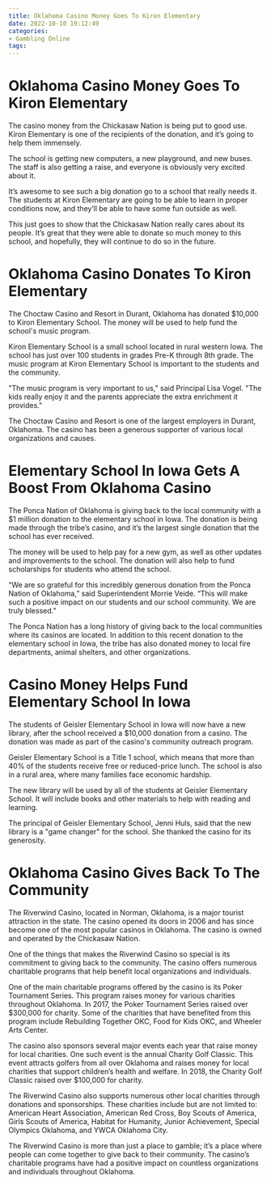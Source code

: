 ```yaml
---
title: Oklahoma Casino Money Goes To Kiron Elementary
date: 2022-10-10 19:12:49
categories:
- Gambling Online
tags:
---
```



#  Oklahoma Casino Money Goes To Kiron Elementary

The casino money from the Chickasaw Nation is being put to good use. Kiron Elementary is one of the recipients of the donation, and it’s going to help them immensely.

The school is getting new computers, a new playground, and new buses. The staff is also getting a raise, and everyone is obviously very excited about it.

It’s awesome to see such a big donation go to a school that really needs it. The students at Kiron Elementary are going to be able to learn in proper conditions now, and they’ll be able to have some fun outside as well.

This just goes to show that the Chickasaw Nation really cares about its people. It’s great that they were able to donate so much money to this school, and hopefully, they will continue to do so in the future.

#  Oklahoma Casino Donates To Kiron Elementary

The Choctaw Casino and Resort in Durant, Oklahoma has donated $10,000 to Kiron Elementary School. The money will be used to help fund the school's music program.

Kiron Elementary School is a small school located in rural western Iowa. The school has just over 100 students in grades Pre-K through 8th grade. The music program at Kiron Elementary School is important to the students and the community.

"The music program is very important to us," said Principal Lisa Vogel. "The kids really enjoy it and the parents appreciate the extra enrichment it provides."

The Choctaw Casino and Resort is one of the largest employers in Durant, Oklahoma. The casino has been a generous supporter of various local organizations and causes.

#  Elementary School In Iowa Gets A Boost From Oklahoma Casino

The Ponca Nation of Oklahoma is giving back to the local community with a $1 million donation to the elementary school in Iowa. The donation is being made through the tribe’s casino, and it’s the largest single donation that the school has ever received.

The money will be used to help pay for a new gym, as well as other updates and improvements to the school. The donation will also help to fund scholarships for students who attend the school.

“We are so grateful for this incredibly generous donation from the Ponca Nation of Oklahoma,” said Superintendent Morrie Veide. “This will make such a positive impact on our students and our school community. We are truly blessed.”

The Ponca Nation has a long history of giving back to the local communities where its casinos are located. In addition to this recent donation to the elementary school in Iowa, the tribe has also donated money to local fire departments, animal shelters, and other organizations.

#  Casino Money Helps Fund Elementary School In Iowa

The students of Geisler Elementary School in Iowa will now have a new library, after the school received a $10,000 donation from a casino. The donation was made as part of the casino's community outreach program.

Geisler Elementary School is a Title 1 school, which means that more than 40% of the students receive free or reduced-price lunch. The school is also in a rural area, where many families face economic hardship.

The new library will be used by all of the students at Geisler Elementary School. It will include books and other materials to help with reading and learning.

The principal of Geisler Elementary School, Jenni Huls, said that the new library is a "game changer" for the school. She thanked the casino for its generosity.

#  Oklahoma Casino Gives Back To The Community

The Riverwind Casino, located in Norman, Oklahoma, is a major tourist attraction in the state. The casino opened its doors in 2006 and has since become one of the most popular casinos in Oklahoma. The casino is owned and operated by the Chickasaw Nation.

One of the things that makes the Riverwind Casino so special is its commitment to giving back to the community. The casino offers numerous charitable programs that help benefit local organizations and individuals.

One of the main charitable programs offered by the casino is its Poker Tournament Series. This program raises money for various charities throughout Oklahoma. In 2017, the Poker Tournament Series raised over $300,000 for charity. Some of the charities that have benefited from this program include Rebuilding Together OKC, Food for Kids OKC, and Wheeler Arts Center.

The casino also sponsors several major events each year that raise money for local charities. One such event is the annual Charity Golf Classic. This event attracts golfers from all over Oklahoma and raises money for local charities that support children’s health and welfare. In 2018, the Charity Golf Classic raised over $100,000 for charity.

The Riverwind Casino also supports numerous other local charities through donations and sponsorships. These charities include but are not limited to: American Heart Association, American Red Cross, Boy Scouts of America, Girls Scouts of America, Habitat for Humanity, Junior Achievement, Special Olympics Oklahoma, and YWCA Oklahoma City.

The Riverwind Casino is more than just a place to gamble; it’s a place where people can come together to give back to their community. The casino’s charitable programs have had a positive impact on countless organizations and individuals throughout Oklahoma.